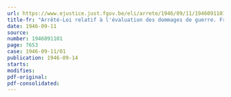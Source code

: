 ```yaml
---
url: https://www.ejustice.just.fgov.be/eli/arrete/1946/09/11/1946091101/justel
title-fr: "Arrêté-Loi relatif à l'évaluation des dommages de guerre. Frais. - Assistance."
date: 1946-09-11
source:
number: 1946091101
page: 7653
case: 1946-09-11/01
publication: 1946-09-14
starts:
modifies:
pdf-original:
pdf-consolidated:
---
```


